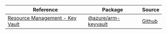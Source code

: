 | Reference | Package | Source |
|---|---|---|
|[Resource Management - Key Vault](arm-keyvault-readme.md)|[@azure/arm-keyvault](https://www.npmjs.com/package/@azure/arm-keyvault)|[Github](https://github.com/Azure/azure-sdk-for-js/blob/main/sdk/keyvault/arm-keyvault)|

